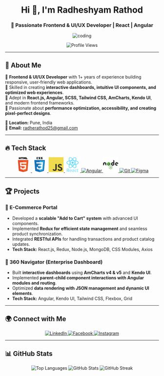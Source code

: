 <h1 align="center">Hi 👋, I'm Radheshyam Rathod</h1>
<h3 align="center">🚀 Passionate Frontend & UI/UX Developer | React | Angular </h3>

<p align="center">
  <img src="https://media.tenor.com/YZPnGuPeZv8AAAAC/coding.gif" alt="coding" width="400"/>
</p>

<p align="center">
  <img src="https://komarev.com/ghpvc/?username=radherathod&label=Profile%20Views&color=0e75b6&style=flat" alt="Profile Views" />
</p>

---

## 🚀 About Me  
🔹 **Frontend & UI/UX Developer** with 1+ years of experience building responsive, user-friendly web applications.  
🔹 Skilled in creating **interactive dashboards, intuitive UI components, and optimized web experiences**.  
🔹 Adept in **React.js, Angular, SCSS, Tailwind CSS, AmCharts, Kendo UI**, and modern frontend frameworks.  
🔹 Passionate about **performance optimization, accessibility, and creating pixel-perfect designs**.  

📍 **Location:** Pune, India  
📧 **Email:** [radherathod25@gmail.com](mailto:radherathod25@gmail.com)  

---

## 🔥 Tech Stack  
<p align="center">
  <a href="https://www.w3schools.com/html/" target="_blank" rel="noreferrer">
    <img src="https://raw.githubusercontent.com/devicons/devicon/master/icons/html5/html5-original-wordmark.svg" alt="HTML5" width="50" height="50"/>
  </a>
  <a href="https://www.w3schools.com/css/" target="_blank" rel="noreferrer">
    <img src="https://raw.githubusercontent.com/devicons/devicon/master/icons/css3/css3-original-wordmark.svg" alt="CSS3" width="50" height="50"/>
  </a>
  <a href="https://developer.mozilla.org/en-US/docs/Web/JavaScript" target="_blank" rel="noreferrer">
    <img src="https://raw.githubusercontent.com/devicons/devicon/master/icons/javascript/javascript-original.svg" alt="JavaScript" width="50" height="50"/>
  </a>
  <a href="https://reactjs.org/" target="_blank" rel="noreferrer">
    <img src="https://raw.githubusercontent.com/devicons/devicon/master/icons/react/react-original-wordmark.svg" alt="React" width="50" height="50"/>
  </a>
  <a href="https://angular.io/" target="_blank" rel="noreferrer">
    <img src="https://angular.io/assets/images/logos/angular/angular.svg" alt="Angular" width="50" height="50"/>
  </a>
  <a href="https://nodejs.org" target="_blank" rel="noreferrer">
    <img src="https://raw.githubusercontent.com/devicons/devicon/master/icons/nodejs/nodejs-original-wordmark.svg" alt="Node.js" width="50" height="50"/>
  </a>
  <a href="https://git-scm.com/" target="_blank" rel="noreferrer">
    <img src="https://www.vectorlogo.zone/logos/git-scm/git-scm-icon.svg" alt="Git" width="50" height="50"/>
  </a>
  <a href="https://www.figma.com/" target="_blank" rel="noreferrer">
    <img src="https://www.vectorlogo.zone/logos/figma/figma-icon.svg" alt="Figma" width="50" height="50"/>
  </a>
</p>

---

## 🏆 Projects  

### 📌 **E-Commerce Portal**  
- Developed a **scalable "Add to Cart" system** with advanced UI components.  
- Implemented **Redux for efficient state management** and seamless product synchronization.  
- Integrated **RESTful APIs** for handling transactions and product catalog updates.  
- **Tech Stack:** React.js, Redux, Node.js, MongoDB, CSS Modules, Axios  

### 📌 **360 Navigator (Enterprise Dashboard)**  
- Built **interactive dashboards** using **AmCharts v4 & v5** and **Kendo UI**.  
- Implemented **parent-child component interactions with Angular modules and routing**.  
- Optimized **data rendering with JSON management and dynamic UI elements**.  
- **Tech Stack:** Angular, Kendo UI, Tailwind CSS, Flexbox, Grid  

---

## 🌍 Connect with Me  
<p align="center">
  <a href="https://www.linkedin.com/in/radheshyam-rathod-6b765625b/" target="_blank">
    <img src="https://raw.githubusercontent.com/rahuldkjain/github-profile-readme-generator/master/src/images/icons/Social/linked-in-alt.svg" alt="LinkedIn" height="40" width="40"/>
  </a>
  <a href="https://fb.com/radhe.rathod" target="_blank">
    <img src="https://raw.githubusercontent.com/rahuldkjain/github-profile-readme-generator/master/src/images/icons/Social/facebook.svg" alt="Facebook" height="40" width="40"/>
  </a>
  <a href="https://instagram.com/mr.radhe_rathod" target="_blank">
    <img src="https://raw.githubusercontent.com/rahuldkjain/github-profile-readme-generator/master/src/images/icons/Social/instagram.svg" alt="Instagram" height="40" width="40"/>
  </a>
</p>

---

## 📊 GitHub Stats  
<p align="center">
  <img src="https://github-readme-stats.vercel.app/api/top-langs?username=radherathod&show_icons=true&locale=en&layout=compact" alt="Top Languages" height="150"/>
  <img src="https://github-readme-stats.vercel.app/api?username=radherathod&show_icons=true&locale=en" alt="GitHub Stats" height="150"/>
  <img src="https://github-readme-streak-stats.herokuapp.com/?user=radherathod&" alt="GitHub Streak" height="150"/>
</p>

